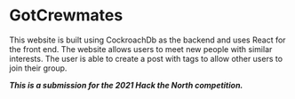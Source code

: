 # GotCrewmates

This website is built using CockroachDb as the backend and uses React for the front end. The website allows users to meet new people with similar interests. The user is able to create a post with tags to allow other users to join their group. 

***This is a submission for the 2021 Hack the North competition.***
